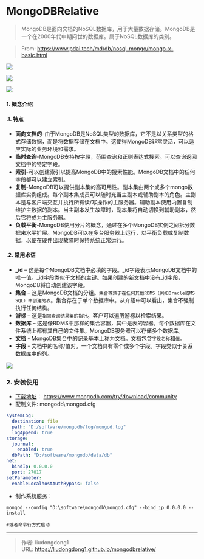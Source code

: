 # MongoDBRelative


> MongoDB是面向文档的NoSQL数据库，用于大量数据存储。MongoDB是一个在2000年代中期问世的数据库。属于NoSQL数据库的类别。

> From: https://www.pdai.tech/md/db/nosql-mongo/mongo-x-basic.html

![](https://gitee.com/github-25970295/blogpictureV2/raw/master/image-20210710221942311.png)

![](https://gitee.com/github-25970295/blogpictureV2/raw/master/image-20210710222212524.png)

![](https://gitee.com/github-25970295/blogpictureV2/raw/master/image-20210710222422472.png)

#### 1. 概念介绍

#### .1.  特点

- **面向文档的**–由于MongoDB是NoSQL类型的数据库，它不是以关系类型的格式存储数据，而是将数据存储在文档中。这使得MongoDB非常灵活，可以适应实际的业务环境和需求。
- **临时查询**-MongoDB支持按字段，范围查询和正则表达式搜索。可以查询返回文档中的特定字段。
- **索引**-可以创建索引以提高MongoDB中的搜索性能。MongoDB文档中的任何字段都可以建立索引。
- **复制**-MongoDB可以提供副本集的高可用性。副本集由两个或多个mongo数据库实例组成。每个副本集成员可以随时充当主副本或辅助副本的角色。主副本是与客户端交互并执行所有读/写操作的主服务器。辅助副本使用内置复制维护主数据的副本。当主副本发生故障时，副本集将自动切换到辅助副本，然后它将成为主服务器。
- **负载平衡**-MongoDB使用分片的概念，通过在多个MongoDB实例之间拆分数据来水平扩展。MongoDB可以在多台服务器上运行，以平衡负载或复制数据，以便在硬件出现故障时保持系统正常运行。

#### .2. 常用术语

- **_id** – 这是每个MongoDB文档中必填的字段。_id字段表示MongoDB文档中的唯一值。_id字段类似于文档的主键。如果创建的新文档中没有_id字段，MongoDB将自动创建该字段。
- **集合** – 这是MongoDB文档的分组。`集合等效于在任何其他RDMS（例如Oracle或MS SQL）中创建的表`。集合存在于单个数据库中。从介绍中可以看出，集合不强制执行任何结构。
- **游标** – 这是`指向查询结果集的指针`。客户可以遍历游标以检索结果。
- **数据库** – 这是像RDMS中那样的集合容器，其中是表的容器。每个数据库在文件系统上都有其自己的文件集。MongoDB服务器可以存储多个数据库。
- **文档** - MongoDB集合中的记录基本上称为文档。文档包含`字段名称`和`值`。
- **字段** - 文档中的名称/值对。一个文档具有零个或多个字段。字段类似于关系数据库中的列。

![](https://gitee.com/github-25970295/blogpictureV2/raw/master/image-20210710223113335.png)

### 2. 安装使用

- [下载地址](https://www.mongodb.com/try/download/community)： https://www.mongodb.com/try/download/community
- 配制文件:  mongodb\mongod.cfg

```yaml
systemLog:
  destination: file
  path: "D:/software/mongodb/log/mongod.log"
  logAppend: true
storage:
  journal:
    enabled: true
  dbPath: "D:/software/mongodb/data/db"
net:
  bindIp: 0.0.0.0
  port: 27017
setParameter:
  enableLocalhostAuthBypass: false
```

- 制作系统服务：

```shell
mongod --config "D:\software\mongodb\mongod.cfg" --bind_ip 0.0.0.0 --install

#或者命令行方式启动
```



---

> 作者: liudongdong1  
> URL: https://liudongdong1.github.io/mongodbrelative/  

